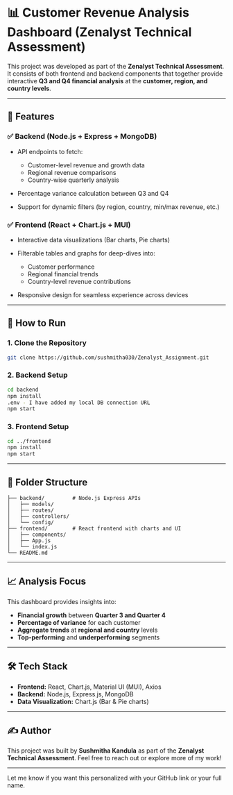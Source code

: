 # 📊 Customer Revenue Analysis Dashboard (Zenalyst Technical Assessment)

This project was developed as part of the **Zenalyst Technical Assessment**. It consists of both frontend and backend components that together provide interactive **Q3 and Q4 financial analysis** at the **customer, region, and country levels**.

---

## 🧩 Features

### ✅ Backend (Node.js + Express + MongoDB)

* API endpoints to fetch:

  * Customer-level revenue and growth data
  * Regional revenue comparisons
  * Country-wise quarterly analysis
* Percentage variance calculation between Q3 and Q4
* Support for dynamic filters (by region, country, min/max revenue, etc.)

### ✅ Frontend (React + Chart.js + MUI)

* Interactive data visualizations (Bar charts, Pie charts)
* Filterable tables and graphs for deep-dives into:

  * Customer performance
  * Regional financial trends
  * Country-level revenue contributions
* Responsive design for seamless experience across devices

---

## 🚀 How to Run

### 1. Clone the Repository

```bash
git clone https://github.com/sushmitha030/Zenalyst_Assignment.git
```

### 2. Backend Setup

```bash
cd backend
npm install
.env - I have added my local DB connection URL
npm start
```

### 3. Frontend Setup

```bash
cd ../frontend
npm install
npm start
```

---

## 📂 Folder Structure

```
├── backend/         # Node.js Express APIs
│   ├── models/
│   ├── routes/
│   ├── controllers/
│   └── config/
├── frontend/        # React frontend with charts and UI
│   ├── components/
│   ├── App.js
│   └── index.js
└── README.md
```

---

## 📈 Analysis Focus

This dashboard provides insights into:

* **Financial growth** between **Quarter 3 and Quarter 4**
* **Percentage of variance** for each customer
* **Aggregate trends** at **regional and country** levels
* **Top-performing** and **underperforming** segments

---

## 🛠️ Tech Stack

* **Frontend:** React, Chart.js, Material UI (MUI), Axios
* **Backend:** Node.js, Express.js, MongoDB
* **Data Visualization:** Chart.js (Bar & Pie charts)

---

## ✍️ Author

This project was built by **Sushmitha Kandula** as part of the **Zenalyst Technical Assessment**.
Feel free to reach out or explore more of my work!

---

Let me know if you want this personalized with your GitHub link or your full name.
